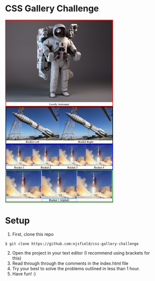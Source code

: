 # CSS Gallery Challenge

![Final Screenshot](./images/challenge-screenshot.png)


# Setup

1. First, clone this repo
```
$ git clone https://github.com:njsfield/css-gallery-challenge
```
2. Open the project in your text editor (I recommend using brackets for this)
3. Read through through the comments in the index.html file
4. Try your best to solve the problems outlined in less than 1 hour.
3. Have fun! :)
